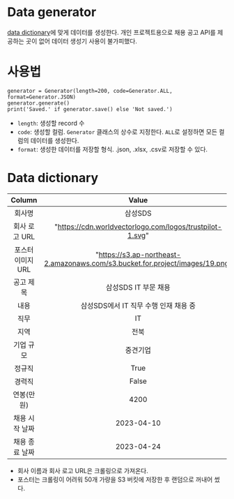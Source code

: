 # Data generator
[data dictionary](#data-dictionary)에 맞게 데이터를 생성한다.
개인 프로젝트용으로 채용 공고 API를 제공하는 곳이 없어 데이터 생성기 사용이 불가피했다.

# 사용법
```
generator = Generator(length=200, code=Generator.ALL, format=Generator.JSON)
generator.generate()
print('Saved.' if generator.save() else 'Not saved.')
```
- `length`: 생성할 record 수
- `code`: 생성할 컬럼. `Generator` 클래스의 상수로 지정한다. `ALL`로 설정하면 모든 컬럼의 데이터를 생성한다.
- `format`: 생성한 데이터를 저장할 형식. .json, .xlsx, .csv로 저장할 수 있다.


# Data dictionary
|Column|Value|Type|
|:---:|:---:|:---:|
|회사명|삼성SDS|CharField|
|회사 로고 URL|"https://cdn.worldvectorlogo.com/logos/trustpilot-1.svg"|CharField|
|포스터 이미지 URL|"https://s3.ap-northeast-2.amazonaws.com/s3.bucket.for.project/images/19.png"|CharField|
|공고 제목|삼성SDS IT 부문 채용|CharField|
|내용|삼성SDS에서 IT 직무 수행 인재 채용 중|CharField|
|직무|IT|CharField|
|지역|전북|CharField|
|기업 규모|중견기업|CharField|
|정규직|True|Boolean|
|경력직|False|Boolean|
|연봉(만원)|4200|IntegerField|
|채용 시작 날짜|2023-04-10|DateField|
|채용 종료 날짜|2023-04-24|DateField|

- 회사 이름과 회사 로고 URL은 크롤링으로 가져온다.
- 포스터는 크롤링이 어려워 50개 가량을 S3 버킷에 저장한 후 랜덤으로 꺼내어 썼다.
